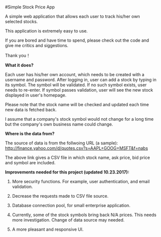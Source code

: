 #Simple Stock Price App

A simple web application that allows each user to track his/her own selected stocks.  

This application is extremely easy to use. 

If you are bored and have time to spend, please check out the code and give me critics and siggestions. 

Thank you！ 

**What it does?** 

Each user has his/her own account, which needs to be created with a username and password.
After logging in, user can add a stock by typing in its symbol. The symbol will be validated. If no such symbol exists, user needs to re-enter. If symbol passes validation, user will see the new stock displayed in user's homepage. 

Please note that the stock name will be checked and updated each time new data is fetched back. 

I assume that a company's stock symbol would not change for a long time but the company's own business name could change. 



**Where is the data from?** 

The source of data is from the follwoing URL (a sample):
http://finance.yahoo.com/d/quotes.csv?s=AAPL+GOOG+MSFT&f=nabs

The above link gives a CSV file in which stock name, ask price, bid price and symbol are included. 

**Improvements needed for this project (updated 10.23.2017):**
1. More security functions. For example, user authentication, and email validation. 

2. Decrease the requests made to CSV file source. 

3. Database connection pool, for small enterprise application. 
  
4. Currently, some of the stock symbols bring back N/A prices. This needs more investigation. Change of data source may needed. 

5. A more pleasant and responsive UI.



